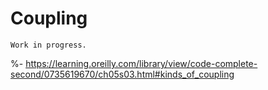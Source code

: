 # Coupling

```{warning}
Work in progress.
```

%- https://learning.oreilly.com/library/view/code-complete-second/0735619670/ch05s03.html#kinds_of_coupling

